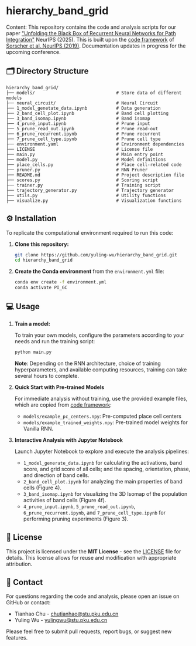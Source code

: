 # hierarchy_band_grid

Content: This repository contains the code and analysis scripts for our paper ["Unfolding the Black Box of Recurrent Neural Networks for Path Integration"](https://neurips.cc/virtual/2025/poster/117611) NeurIPS (2025). This is built upon the [code framework](https://github.com/ganguli-lab/grid-pattern-formation/tree/master) of [Sorscher et al. NeurIPS (2019)](https://proceedings.neurips.cc/paper/2019/hash/6e7d5d259be7bf56ed79029c4e621f44-Abstract.html). Documentation updates in progress for the upcoming conference.

## 🗂️ Directory Structure
```
hierarchy_band_grid/
├── models/                               # Store data of different models
├── neural_circuit/                       # Neural Circuit
├── 1_model_genetate_data.ipynb           # Data generation
├── 2_band_cell_plot.ipynb                # Band cell plotting
├── 3_band_isomap.ipynb                   # Band isomap
├── 4_prune_input.ipynb                   # Prune input
├── 5_prune_read_out.ipynb                # Prune read-out
├── 6_prune_recurrent.ipynb               # Prune recurrent
├── 7_prune_cell_type.ipynb               # Prune cell type
├── environment.yaml                      # Environment dependencies
├── LICENSE                               # License file
├── main.py                               # Main entry point
├── model.py                              # Model definitions
├── place_cells.py                        # Place cell-related code
├── pruner.py                             # RNN Pruner 
├── README.md                             # Project description file
├── scores.py                             # Scoring script
├── trainer.py                            # Training script
├── trajectory_generator.py               # Trajectory generator
├── utils.py                              # Utility functions
├── visualize.py                          # Visualization functions
```

## ⚙️ Installation
To replicate the computational environment required to run this code:

1.  **Clone this repository:**
    ```bash
    git clone https://github.com/yuling-wu/hierarchy_band_grid.git
    cd hierarchy_band_grid
    ```

2.  **Create the Conda environment** from the `environment.yml` file:
    ```bash
    conda env create -f environment.yml
    conda activate PI_GC
    ```

## 💻 Usage
1. **Train a model:** 

    To train your own models, configure the parameters according to your needs and run the training script:
    ```bash
    python main.py
    ```
    **Note**: Depending on the RNN architecture, choice of training hyperparameters, and available computing resources, training can take several hours to complete.


2. **Quick Start with Pre-trained Models**

    For immediate analysis without training, use the provided example files, which are copied from [code framework](https://github.com/ganguli-lab/grid-pattern-formation/tree/master):

    - `models/example_pc_centers.npy`: Pre-computed place cell centers
    - `models/example_trained_weights.npy`: Pre-trained model weights for Vanilla RNN.

3. **Interactive Analysis with Jupyter Notebook**

    Launch Jupyter Notebook to explore and execute the analysis pipelines:

    - `1_model_generate_data.ipynb` for calculating the activations, band score, and grid score of all cells; and the spacing, orientation, phase, and direction of band cells.
    - `2_band_cell_plot.ipynb` for analyzing the main properties of band cells (Figure 4).
    - `3_band_isomap.ipynb` for visualizing the 3D Isomap of the population activities of band cells (Figure 4f).
    - `4_prune_input.ipynb`, `5_prune_read_out.ipynb`, `6_prune_recurrent.ipynb`, and `7_prune_cell_type.ipynb` for performing pruning experiments (Figure 3).

## 📜 License

This project is licensed under the **MIT License** - see the [LICENSE](LICENSE) file for details. This license allows for reuse and modification with appropriate attribution.


## 📧 Contact

For questions regarding the code and analysis, please open an issue on GitHub or contact:
-   Tianhao Chu - chutianhao@stu.pku.edu.cn
-   Yuling Wu - yulingwu@stu.pku.edu.cn

Please feel free to submit pull requests, report bugs, or suggest new features.
